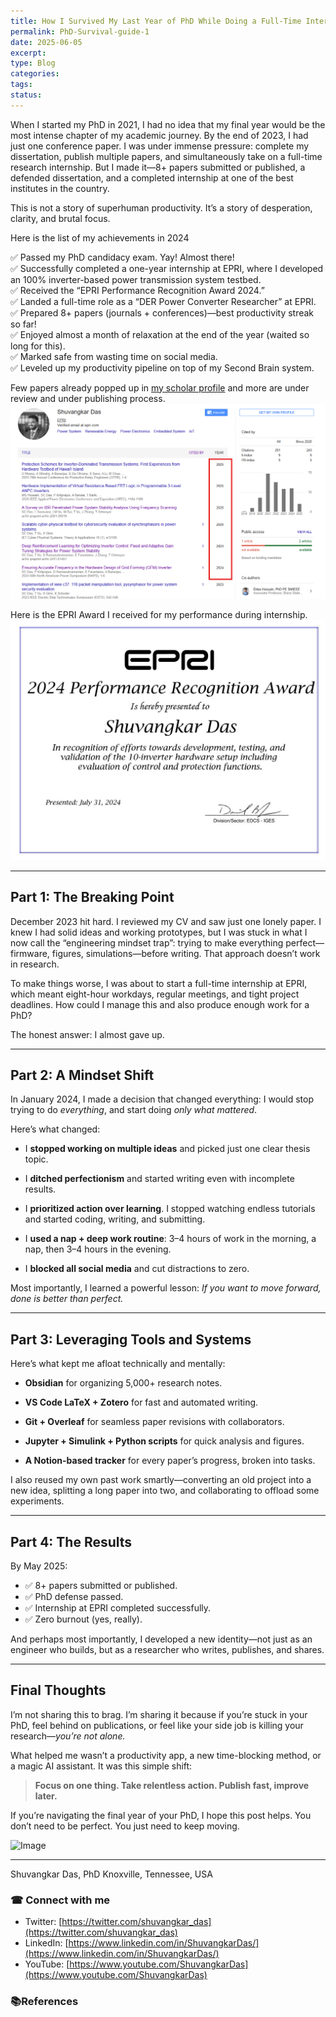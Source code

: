 ```yaml
---
title: How I Survived My Last Year of PhD While Doing a Full-Time Internship and Prepared 8+ Manuscripts and PhD Dissertation
permalink: PhD-Survival-guide-1
date: 2025-06-05
excerpt: 
type: Blog
categories: 
tags: 
status:
---
```



When I started my PhD in 2021, I had no idea that my final year would be the most intense chapter of my academic journey. By the end of 2023, I had just one conference paper. I was under immense pressure: complete my dissertation, publish multiple papers, and simultaneously take on a full-time research internship. But I made it—8+ papers submitted or published, a defended dissertation, and a completed internship at one of the best institutes in the country.

This is not a story of superhuman productivity. It’s a story of desperation, clarity, and brutal focus.

Here is the list of my achievements in 2024

✅ Passed my PhD candidacy exam. Yay! Almost there!  
✅ Successfully completed a one-year internship at EPRI, where I developed an 100% inverter-based power transmission system testbed.  
✅ Received the “EPRI Performance Recognition Award 2024.”  
✅ Landed a full-time role as a “DER Power Converter Researcher” at EPRI.  
✅ Prepared 8+ papers (journals + conferences)—best productivity streak so far!  
✅ Enjoyed almost a month of relaxation at the end of the year (waited so long for this).  
✅ Marked safe from wasting time on social media.  
✅ Leveled up my productivity pipeline on top of my Second Brain system.

Few papers already popped up in [my scholar profile](https://scholar.google.com/citations?user=ebLUEXQAAAAJ&hl=en) and more are under review and under publishing process. 
![Image](/assets/images/Pasted-image-20250605104511.png)

Here is the EPRI Award I received for my performance during internship. 
![Image](/assets/images/Pasted-image-20250605105125.png)

---

## Part 1: The Breaking Point

December 2023 hit hard. I reviewed my CV and saw just one lonely paper. I knew I had solid ideas and working prototypes, but I was stuck in what I now call the “engineering mindset trap”: trying to make everything perfect—firmware, figures, simulations—before writing. That approach doesn’t work in research.

To make things worse, I was about to start a full-time internship at EPRI, which meant eight-hour workdays, regular meetings, and tight project deadlines. How could I manage this and also produce enough work for a PhD?

The honest answer: I almost gave up.

---




## Part 2: A Mindset Shift

In January 2024, I made a decision that changed everything: I would stop trying to do _everything_, and start doing _only what mattered_.

Here’s what changed:

- I **stopped working on multiple ideas** and picked just one clear thesis topic.
    
- I **ditched perfectionism** and started writing even with incomplete results.
    
- I **prioritized action over learning**. I stopped watching endless tutorials and started coding, writing, and submitting.
    
- I **used a nap + deep work routine**: 3–4 hours of work in the morning, a nap, then 3–4 hours in the evening.
    
- I **blocked all social media** and cut distractions to zero.
    

Most importantly, I learned a powerful lesson: _If you want to move forward, done is better than perfect._

---

## Part 3: Leveraging Tools and Systems

Here’s what kept me afloat technically and mentally:

- **Obsidian** for organizing 5,000+ research notes.
    
- **VS Code LaTeX + Zotero** for fast and automated writing.
    
- **Git + Overleaf** for seamless paper revisions with collaborators.
    
- **Jupyter + Simulink + Python scripts** for quick analysis and figures.
    
- **A Notion-based tracker** for every paper’s progress, broken into tasks.
    

I also reused my own past work smartly—converting an old project into a new idea, splitting a long paper into two, and collaborating to offload some experiments.

---

## Part 4: The Results

By May 2025:

- ✅ 8+ papers submitted or published.
- ✅ PhD defense passed.
- ✅ Internship at EPRI completed successfully.
- ✅ Zero burnout (yes, really).


And perhaps most importantly, I developed a new identity—not just as an engineer who builds, but as a researcher who writes, publishes, and shares.

---

## Final Thoughts

I’m not sharing this to brag. I’m sharing it because if you’re stuck in your PhD, feel behind on publications, or feel like your side job is killing your research—_you’re not alone._

What helped me wasn’t a productivity app, a new time-blocking method, or a magic AI assistant. It was this simple shift:

> **Focus on one thing. Take relentless action. Publish fast, improve later.**

If you’re navigating the final year of your PhD, I hope this post helps. You don’t need to be perfect. You just need to keep moving.

![Image](/assets/images/Pasted-image-20250606064314.png)


---
Shuvangkar Das, PhD
Knoxville, Tennessee, USA

### ☎ Connect with me
- Twitter: [https://twitter.com/shuvangkar_das](https://twitter.com/shuvangkar_das)
- LinkedIn: [https://www.linkedin.com/in/ShuvangkarDas/](https://www.linkedin.com/in/ShuvangkarDas/)
- YouTube: [https://www.youtube.com/ShuvangkarDas](https://www.youtube.com/ShuvangkarDas)

### 📚References




